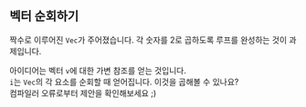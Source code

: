 ## 벡터 순회하기

짝수로 이루어진 `Vec`가 주어졌습니다. 각 숫자를 2로 곱하도록 루프를 완성하는 것이 과제입니다.

<div class="hint">아이디어는 벡터 <code>v</code>에 대한 가변 참조를 얻는 것입니다.</div></li>

<div class="hint"><code>i</code>는 <code>Vec</code>의 각 요소를 순회할 때 얻어집니다.  
이것을 곱해볼 수 있나요?</div></li>

<div class="hint">컴파일러 오류로부터 제안을 확인해보세요 ;)</div></li>